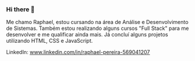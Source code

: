 ### Hi there 👋

Me chamo Raphael, estou cursando na área de Análise e Desenvolvimento de Sistemas. Também estou realizando alguns cursos "Full Stack" para me desenvolver e me qualificar ainda mais. Já concluí alguns projetos utilizando HTML, CSS e JavaScript.

LinkedIn: www.linkedin.com/in/raphael-pereira-569041207
